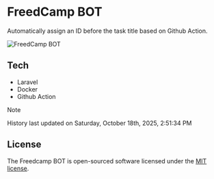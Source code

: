 # FreedCamp BOT

Automatically assign an ID before the task title based on Github Action.

![FreedCamp BOT](https://repository-images.githubusercontent.com/737932867/7d34798b-2680-471c-b089-a78a718d3d6a)

## Tech

- Laravel
- Docker
- Github Action

> [!NOTE]  
> History last updated on Saturday, October 18th, 2025, 2:51:34 PM

## License

The Freedcamp BOT is open-sourced software licensed under the [MIT license](https://opensource.org/licenses/MIT).
